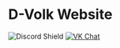 D-Volk Website
==============

![Discord Shield](https://discordapp.com/api/guilds/567046653597581316/widget.png?style=shield) [![VK Chat](https://img.shields.io/badge/My-VK-blue)](https://vk.com/d.volk15)